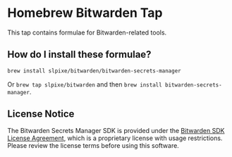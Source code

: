 # Homebrew Bitwarden Tap

This tap contains formulae for Bitwarden-related tools.

## How do I install these formulae?

```sh
brew install slpixe/bitwarden/bitwarden-secrets-manager
```

Or `brew tap slpixe/bitwarden` and then `brew install bitwarden-secrets-manager`.

## License Notice

The Bitwarden Secrets Manager SDK is provided under the [Bitwarden SDK License Agreement](https://github.com/bitwarden/sdk-sm/blob/main/LICENSE), which is a proprietary license with usage restrictions. Please review the license terms before using this software.
